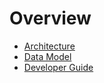 # Overview

- [Architecture](./architecture.md)
- [Data Model](./data-model.md)
- [Developer Guide](./developer-guide.md)
